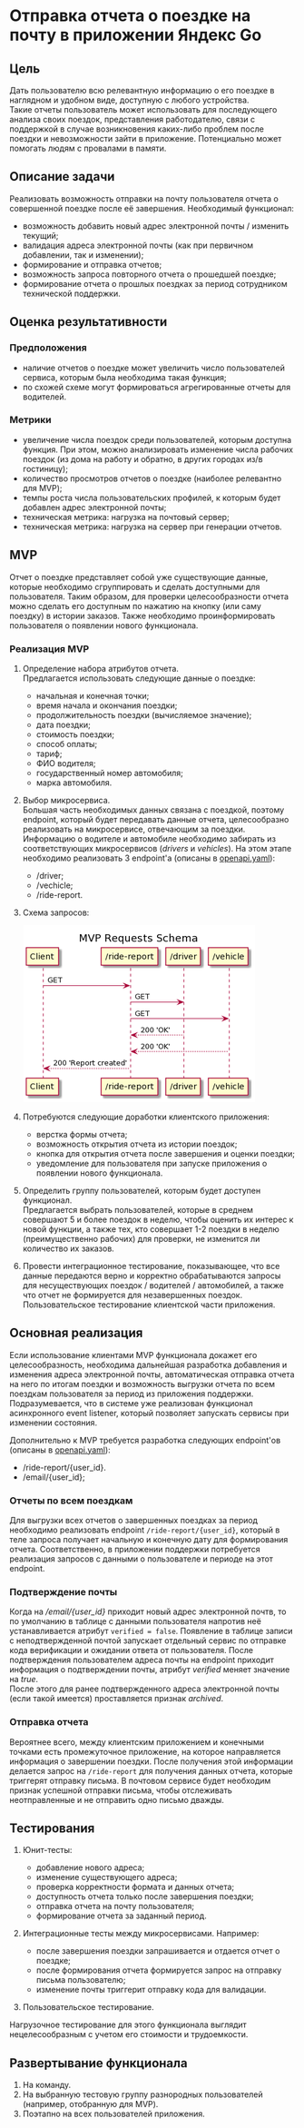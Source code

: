 # Отправка отчета о поездке на почту в приложении Яндекс Go

## Цель

Дать пользователю всю релевантную информацию о его поездке в наглядном и удобном виде, доступную с любого устройства.  
Такие отчеты пользователь может использовать для последующего анализа своих поездок, представления работодателю, связи с поддержкой в случае возникновения каких-либо проблем после поездки и невозможности зайти в приложение. Потенциально может помогать людям с провалами в памяти.

## Описание задачи

Реализовать возможность отправки на почту пользователя отчета о совершенной поездке после её завершения. Необходимый функционал:

- возможность добавить новый адрес электронной почты / изменить текущий;
- валидация адреса электронной почты (как при первичном добавлении, так и изменении);
- формирование и отправка отчетов;
- возможность запроса повторного отчета о прошедшей поездке;
- формирование отчета о прошлых поездках за период сотрудником технической поддержки.

## Оценка результативности

### Предположения

- наличие отчетов о поездке может увеличить число пользователей сервиса, которым была необходима такая функция;
- по схожей схеме могут формироваться агрегированные отчеты для водителей.

### Метрики

- увеличение числа поездок среди пользователей, которым доступна функция. При этом, можно анализировать изменение числа рабочих поездок (из дома на работу и обратно, в других городах из/в гостиницу);
- количество просмотров отчетов о поездке (наиболее релевантно для MVP);
- темпы роста числа пользовательских профилей, к которым будет добавлен адрес электронной почты;
- техническая метрика: нагрузка на почтовый сервер;
- техническая метрика: нагрузка на сервер при генерации отчетов.

## MVP

Отчет о поездке представляет собой уже существующие данные, которые необходимо сгруппировать и сделать доступными для пользователя. Таким образом, для проверки целесообразности отчета можно сделать его доступным по нажатию на кнопку (или саму поездку) в истории заказов. Также необходимо проинформировать пользователя о появлении нового функционала.

### Реализация MVP

1. Определение набора атрибутов отчета.  
   Предлагается использовать следующие данные о поездке:
   - начальная и конечная точки;
   - время начала и окончания поездки;
   - продолжительность поездки (вычисляемое значение);
   - дата поездки;
   - стоимость поездки;
   - способ оплаты;
   - тариф;
   - ФИО водителя;
   - государственный номер автомобиля;
   - марка автомобиля.
2. Выбор микросервиса.  
   Большая часть необходимых данных связана с поездкой, поэтому endpoint, который будет передавать данные отчета, целесообразно реализовать на микросервисе, отвечающим за поездки. Информацию о водителе и автомобиле необходимо забирать из соответствующих микросервисов (_drivers_ и _vehicles_).
   На этом этапе необходимо реализовать 3 endpoint'а (описаны в [openapi.yaml](./openapi.yaml)):
   - /driver;
   - /vechicle;
   - /ride-report.
3. Схема запросов:

   ![schema](./mvp_schema.png 'MVP Requests Schema')

4. Потребуются следующие доработки клиентского приложения:

   - верстка формы отчета;
   - возможность открытия отчета из истории поездок;
   - кнопка для открытия отчета после завершения и оценки поездки;
   - уведомление для пользователя при запуске приложения о появлении нового функционала.

5. Определить группу пользователей, которым будет доступен функционал.  
   Предлагается выбрать пользователей, которые в среднем совершают 5 и более поездок в неделю, чтобы оценить их интерес к новой функции, а также тех, кто совершает 1-2 поездки в неделю (преимущественно рабочих) для проверки, не изменится ли количество их заказов.

6. Провести интеграционное тестирование, показывающее, что все данные передаются верно и корректно обрабатываются запросы для несуществующих поездок / водителей / автомобилей, а также что отчет не формируется для незавершенных поездок.  
   Пользовательское тестирование клиентской части приложения.

## Основная реализация

Если использование клиентами MVP функционала докажет его целесообразность, необходима дальнейшая разработка добавления и изменения адреса электронной почты, автоматическая отправка отчета на него по итогам поездки и возможность выгрузки отчета по всем поездкам пользователя за период из приложения поддержки. Подразумевается, что в системе уже реализован функционал асинхронного event listener, который позволяет запускать сервисы при изменении состояния.

Дополнительно к MVP требуется разработка следующих endpoint'ов (описаны в [openapi.yaml](./openapi.yaml)):

- /ride-report/{user_id}.
- /email/{user_id};

### Отчеты по всем поездкам
Для выгрузки всех отчетов о завершенных поездках за период необходимо реализовать endpoint `/ride-report/{user_id}`, который в теле запроса получает начальную и конечную дату для формирования отчета. Соответственно, в приложении поддержки потребуется реализация запросов с данными о пользователе и периоде на этот endpoint.

### Подтверждение почты
Когда на _/email/{user_id}_ приходит новый адрес электронной почтв, то по умолчанию в таблице с данными пользователя напротив неё устанавливается атрибут `verified = false`. Появление в таблице записи с неподтвержденной почтой запускает отдельный сервис по отправке кода верификации и ожидании ответа от пользователя. После подтверждения пользователем адреса почты на endpoint приходит информация о подтверждении почты, атрибут _verified_ меняет значение на _true_.  
После этого для ранее подтвержденного адреса электронной почты (если такой имеется) проставляется признак _archived_.

### Отправка отчета
Вероятнее всего, между клиентским приложением и конечными точками есть промежуточное приложение, на которое направляется информация о завершении поездки. После получения этой информации делается запрос на `/ride-report` для получения данных отчета, которые триггерят отправку письма. В почтовом сервисе будет необходим признак успешной отправки письма, чтобы отслеживать неотправленные и не отправить одно письмо дважды.

## Тестирования

1. Юнит-тесты:

   - добавление нового адреса;
   - изменение существующего адреса;
   - проверка корректности формата и данных отчета;
   - доступность отчета только после завершения поездки;
   - отправка отчета на почту пользователя;
   - формирование отчета за заданный период.

2. Интеграционные тесты между микросервисами. Например:

   - после завершения поездки запрашивается и отдается отчет о поездке;
   - после формирования отчета формируется запрос на отправку письма пользователю;
   - изменение почты триггерит отправку кода для валидации.

3. Пользовательское тестирование.

Нагрузочное тестирование для этого функционала выглядит нецелесообразным с учетом его стоимости и трудоемкости.

## Развертывание функционала

1. На команду.
2. На выбранную тестовую группу разнородных пользователей (например, отобранную для MVP).
3. Поэтапно на всех пользователей приложения.
